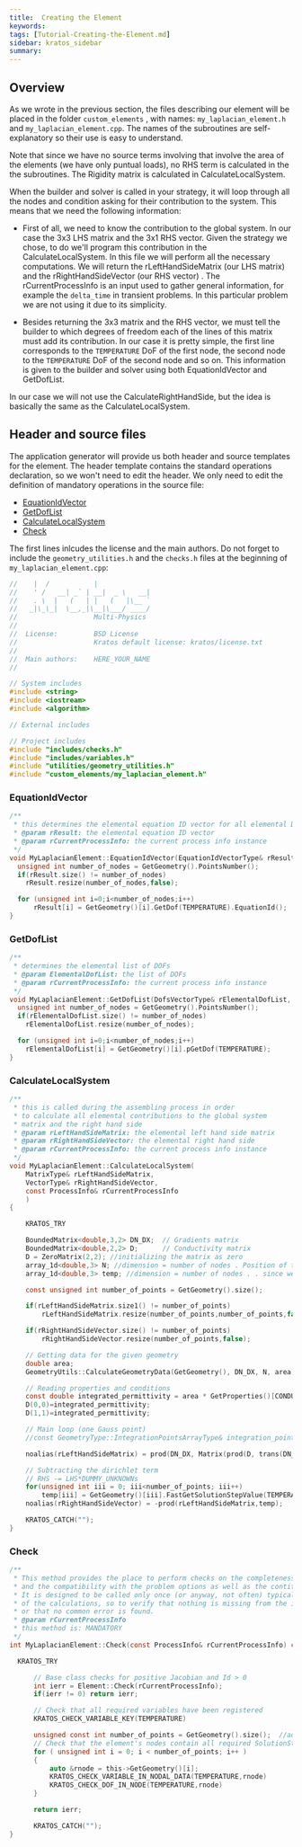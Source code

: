 ```yaml
---
title:  Creating the Element
keywords: 
tags: [Tutorial-Creating-the-Element.md]
sidebar: kratos_sidebar
summary: 
---
```


## Overview

As we wrote in the previous section, the files describing our element will be placed in the folder `custom_elements` , with names: `my_laplacian_element.h` and `my_laplacian_element.cpp`. The names of the subroutines are self-explanatory so their use is easy to understand. 

Note that since we have no source terms involving that involve the area of the elements (we have only puntual loads), no RHS term is calculated in the the subroutines. The Rigidity matrix is calculated in CalculateLocalSystem.

When the builder and solver is called in your strategy, it will loop through all the nodes and condition asking for their contribution to the system. This means that we need the following information:

* First of all, we need to know the contribution to the global system. In our case the 3x3 LHS matrix and the 3x1 RHS vector. Given the strategy we chose, to do we'll program this contribution in the CalculateLocalSystem. In this file we will perform all the necessary computations. We will return the rLeftHandSideMatrix (our LHS matrix) and the rRightHandSideVector (our RHS vector) . The rCurrentProcessInfo is an input used to gather general information, for example the `delta_time` in transient problems. In this particular problem we are not using it due to its simplicity.

* Besides returning the 3x3 matrix and the RHS vector, we must tell the builder to which degrees of freedom each of the lines of this matrix must add its contribution. In our case it is pretty simple, the first line corresponds to the `TEMPERATURE` DoF of the first node, the second node to the `TEMPERATURE` DoF of the second node and so on. This information is given to the builder and solver using both EquationIdVector and GetDofList.

In our case we will not use the CalculateRightHandSide, but the idea is basically the same as the CalculateLocalSystem.

## Header and source files

The application generator will provide us both header and source templates for the element. The header template contains the standard operations declaration, so we won't need to edit the header. We only need to edit the definition of mandatory operations in the source file:

* [EquationIdVector](Tutorial:-Creating-the-Element#equationidvector)
* [GetDofList](Tutorial:-Creating-the-Element#getdoflist)
* [CalculateLocalSystem](Tutorial:-Creating-the-Element#calculatelocalsystem)
* [Check](Tutorial:-Creating-the-Element#check)

The first lines inlcudes the license and the main authors. Do not forget to include the `geometry_utilities.h` and the `checks.h` files at the beginning of `my_laplacian_element.cpp`:

~~~c
//    |  /           |
//    ' /   __| _` | __|  _ \   __|
//    . \  |   (   | |   (   |\__ `
//   _|\_\_|  \__,_|\__|\___/ ____/
//                   Multi-Physics
//
//  License:		 BSD License
//					 Kratos default license: kratos/license.txt
//
//  Main authors:    HERE_YOUR_NAME
//

// System includes
#include <string>
#include <iostream>
#include <algorithm>

// External includes

// Project includes
#include "includes/checks.h"
#include "includes/variables.h"
#include "utilities/geometry_utilities.h"
#include "custom_elements/my_laplacian_element.h"
~~~


### EquationIdVector

~~~c
/**
 * this determines the elemental equation ID vector for all elemental DOFs
 * @param rResult: the elemental equation ID vector
 * @param rCurrentProcessInfo: the current process info instance
 */
void MyLaplacianElement::EquationIdVector(EquationIdVectorType& rResult, const ProcessInfo& CurrentProcessInfo) const {
  unsigned int number_of_nodes = GetGeometry().PointsNumber();
  if(rResult.size() != number_of_nodes)
    rResult.resize(number_of_nodes,false);	

  for (unsigned int i=0;i<number_of_nodes;i++)
      rResult[i] = GetGeometry()[i].GetDof(TEMPERATURE).EquationId();
}
~~~


### GetDofList

~~~c
/**
 * determines the elemental list of DOFs
 * @param ElementalDofList: the list of DOFs
 * @param rCurrentProcessInfo: the current process info instance
 */
void MyLaplacianElement::GetDofList(DofsVectorType& rElementalDofList, const ProcessInfo& CurrentProcessInfo) const {
  unsigned int number_of_nodes = GetGeometry().PointsNumber();
  if(rElementalDofList.size() != number_of_nodes)
    rElementalDofList.resize(number_of_nodes);

  for (unsigned int i=0;i<number_of_nodes;i++)
    rElementalDofList[i] = GetGeometry()[i].pGetDof(TEMPERATURE);
}
~~~


### CalculateLocalSystem

~~~c
/**
 * this is called during the assembling process in order
 * to calculate all elemental contributions to the global system
 * matrix and the right hand side
 * @param rLeftHandSideMatrix: the elemental left hand side matrix
 * @param rRightHandSideVector: the elemental right hand side
 * @param rCurrentProcessInfo: the current process info instance
 */
void MyLaplacianElement::CalculateLocalSystem(
    MatrixType& rLeftHandSideMatrix,
    VectorType& rRightHandSideVector,
    const ProcessInfo& rCurrentProcessInfo
    )
{

    KRATOS_TRY

    BoundedMatrix<double,3,2> DN_DX;  // Gradients matrix
    BoundedMatrix<double,2,2> D;      // Conductivity matrix
    D = ZeroMatrix(2,2); //initializing the matrix as zero
    array_1d<double,3> N; //dimension = number of nodes . Position of the gauss point
    array_1d<double,3> temp; //dimension = number of nodes . . since we are using a residualbased approach

    const unsigned int number_of_points = GetGeometry().size();

    if(rLeftHandSideMatrix.size1() != number_of_points)
        rLeftHandSideMatrix.resize(number_of_points,number_of_points,false); //resizing the system in case it does not have the right size

    if(rRightHandSideVector.size() != number_of_points)
        rRightHandSideVector.resize(number_of_points,false);

    // Getting data for the given geometry
    double area;
    GeometryUtils::CalculateGeometryData(GetGeometry(), DN_DX, N, area); //asking for gradients and other info

    // Reading properties and conditions
    const double integrated_permittivity = area * GetProperties()[CONDUCTIVITY];
    D(0,0)=integrated_permittivity;
    D(1,1)=integrated_permittivity;

    // Main loop (one Gauss point)
    //const GeometryType::IntegrationPointsArrayType& integration_points = GetGeometry().IntegrationPoints();

    noalias(rLeftHandSideMatrix) = prod(DN_DX, Matrix(prod(D, trans(DN_DX))));  // Bt D B

    // Subtracting the dirichlet term
    // RHS -= LHS*DUMMY_UNKNOWNs
    for(unsigned int iii = 0; iii<number_of_points; iii++)
        temp[iii] = GetGeometry()[iii].FastGetSolutionStepValue(TEMPERATURE);
    noalias(rRightHandSideVector) = -prod(rLeftHandSideMatrix,temp);

    KRATOS_CATCH("");
}
~~~


### Check

~~~c
/**
 * This method provides the place to perform checks on the completeness of the input
 * and the compatibility with the problem options as well as the contitutive laws selected
 * It is designed to be called only once (or anyway, not often) typically at the beginning
 * of the calculations, so to verify that nothing is missing from the input
 * or that no common error is found.
 * @param rCurrentProcessInfo
 * this method is: MANDATORY
 */
int MyLaplacianElement::Check(const ProcessInfo& rCurrentProcessInfo) const {

  KRATOS_TRY

      // Base class checks for positive Jacobian and Id > 0
      int ierr = Element::Check(rCurrentProcessInfo);
      if(ierr != 0) return ierr;

      // Check that all required variables have been registered
      KRATOS_CHECK_VARIABLE_KEY(TEMPERATURE)

      unsigned const int number_of_points = GetGeometry().size();  //added cornejo
      // Check that the element's nodes contain all required SolutionStepData and Degrees of freedom
      for ( unsigned int i = 0; i < number_of_points; i++ )
      {
          auto &rnode = this->GetGeometry()[i];
          KRATOS_CHECK_VARIABLE_IN_NODAL_DATA(TEMPERATURE,rnode)
          KRATOS_CHECK_DOF_IN_NODE(TEMPERATURE,rnode)
      }

      return ierr;

      KRATOS_CATCH("");
}
~~~
